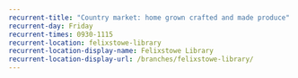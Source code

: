 ```yaml
---
recurrent-title: "Country market: home grown crafted and made produce"
recurrent-day: Friday
recurrent-times: 0930-1115
recurrent-location: felixstowe-library
recurrent-location-display-name: Felixstowe Library
recurrent-location-display-url: /branches/felixstowe-library/
---
```

